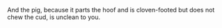 And the pig, because it parts the hoof and is cloven-footed but does not chew the cud, is unclean to you.
